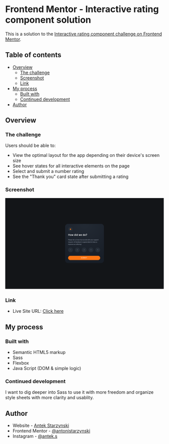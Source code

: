 # Frontend Mentor - Interactive rating component solution

This is a solution to the [Interactive rating component challenge on Frontend Mentor](https://www.frontendmentor.io/challenges/interactive-rating-component-koxpeBUmI).
## Table of contents

- [Overview](#overview)
  - [The challenge](#the-challenge)
  - [Screenshot](#screenshot)
  - [Link](#link)
- [My process](#my-process)
  - [Built with](#built-with)
  - [Continued development](#continued-development)
- [Author](#author)


## Overview

### The challenge

Users should be able to:

- View the optimal layout for the app depending on their device's screen size
- See hover states for all interactive elements on the page
- Select and submit a number rating
- See the "Thank you" card state after submitting a rating

### Screenshot

![](./materials/screenshot_dektop.png)


### Link

- Live Site URL: [Click here](https://antonistarzynski.github.io/Interactive-Rating-Component-by-frontendmentor/)


## My process

### Built with

- Semantic HTML5 markup
- Sass
- Flexbox
- Java Script (DOM & simple logic)


### Continued development

I want to dig deeper into Sass to use it with more freedom and organize style sheets with more clarity and usablity.


## Author

- Website - [Antek Starzynski](https://www.antekstarzynski.com)
- Frontend Mentor - [@antonistarzynski](https://www.frontendmentor.io/profile/antonistarzynski)
- Instagram - [@antek.s](https://www.instagram.com/antek.s/)





